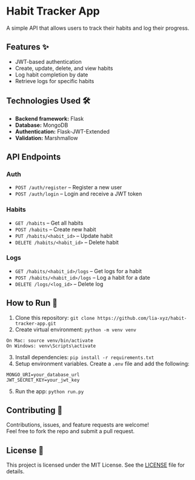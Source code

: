 # Habit Tracker App

A simple API that allows users to track their habits and log their progress.

## Features ✨
- JWT-based authentication
- Create, update, delete, and view habits
- Log habit completion by date
- Retrieve logs for specific habits

## Technologies Used 🛠️
- **Backend framework:** Flask
- **Database:** MongoDB
- **Authentication:** Flask-JWT-Extended
- **Validation:** Marshmallow

## API Endpoints

### Auth
- `POST /auth/register` – Register a new user
- `POST /auth/login` – Login and receive a JWT token

### Habits
- `GET /habits` – Get all habits
- `POST /habits` – Create new habit
- `PUT /habits/<habit_id>` – Update habit
- `DELETE /habits/<habit_id>` – Delete habit

### Logs
- `GET /habits/<habit_id>/logs` – Get logs for a habit
- `POST /habits/<habit_id>/logs` – Log a habit for a date
- `DELETE /logs/<log_id>` – Delete log

## How to Run 🚀
1. Clone this repository: `git clone https://github.com/lia-xyz/habit-tracker-app.git`
2. Create virtual environment: `python -m venv venv`
```
On Mac: source venv/bin/activate
On Windows: venv\Scripts\activate
```
3. Install dependencies: `pip install -r requirements.txt`
4. Setup environment variables. Create a `.env` file and add the following:
```
MONGO_URI=your_database_url
JWT_SECRET_KEY=your_jwt_key
```
5. Run the app: `python run.py`

## Contributing 🤝

Contributions, issues, and feature requests are welcome!  
Feel free to fork the repo and submit a pull request.

## License 📄
This project is licensed under the MIT License. See the [LICENSE](LICENSE) file for details.